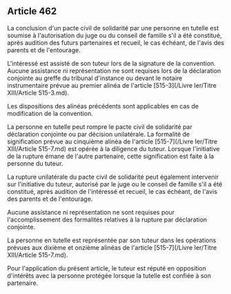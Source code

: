 Article 462
----
La conclusion d'un pacte civil de solidarité par une personne en tutelle est
soumise à l'autorisation du juge ou du conseil de famille s'il a été constitué,
après audition des futurs partenaires et recueil, le cas échéant, de l'avis des
parents et de l'entourage.

L'intéressé est assisté de son tuteur lors de la signature de la convention.
Aucune assistance ni représentation ne sont requises lors de la déclaration
conjointe au greffe du tribunal d'instance ou devant le notaire instrumentaire
prévue au premier alinéa de l'article [515-3](/Livre Ier/Titre XIII/Article 515-3.md).

Les dispositions des alinéas précédents sont applicables en cas de modification
de la convention.

La personne en tutelle peut rompre le pacte civil de solidarité par déclaration
conjointe ou par décision unilatérale. La formalité de signification prévue au
cinquième alinéa de l'article [515-7](/Livre Ier/Titre XIII/Article 515-7.md) est opérée à la diligence du tuteur. Lorsque
l'initiative de la rupture émane de l'autre partenaire, cette signification est
faite à la personne du tuteur.

La rupture unilatérale du pacte civil de solidarité peut également intervenir
sur l'initiative du tuteur, autorisé par le juge ou le conseil de famille s'il a
été constitué, après audition de l'intéressé et recueil, le cas échéant, de
l'avis des parents et de l'entourage.

Aucune assistance ni représentation ne sont requises pour l'accomplissement des
formalités relatives à la rupture par déclaration conjointe.

La personne en tutelle est représentée par son tuteur dans les opérations
prévues aux dixième et onzième alinéas de l'article [515-7](/Livre Ier/Titre XIII/Article 515-7.md).

Pour l'application du présent article, le tuteur est réputé en opposition
d'intérêts avec la personne protégée lorsque la tutelle est confiée à son
partenaire.

